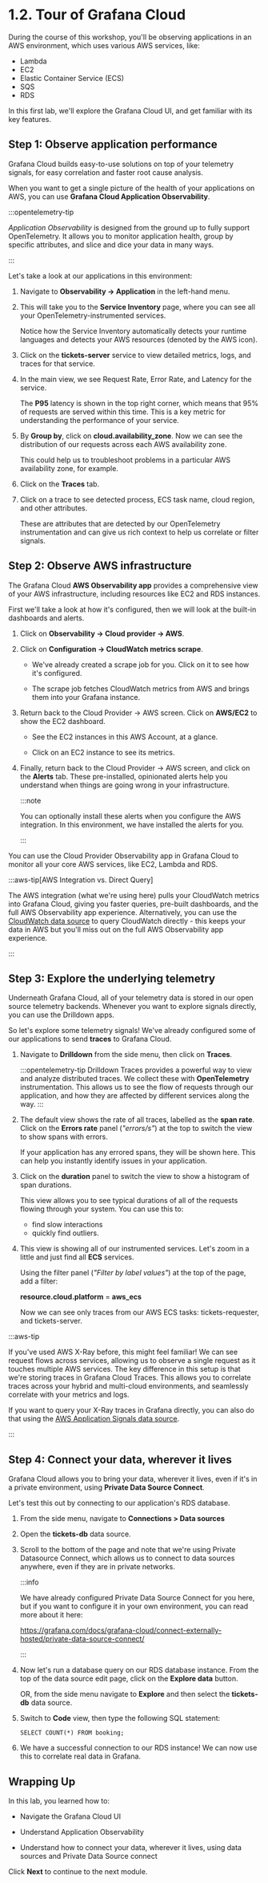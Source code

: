 ---
---

# 1.2. Tour of Grafana Cloud

During the course of this workshop, you'll be observing applications in an AWS environment, which uses various AWS services, like:

- Lambda
- EC2
- Elastic Container Service (ECS)
- SQS
- RDS

In this first lab, we'll explore the Grafana Cloud UI, and get familiar with its key features.

## Step 1: Observe application performance

Grafana Cloud builds easy-to-use solutions on top of your telemetry signals, for easy correlation and faster root cause analysis.

When you want to get a single picture of the health of your applications on AWS, you can use **Grafana Cloud Application Observability**.

:::opentelemetry-tip

*Application Observability* is designed from the ground up to fully support OpenTelemetry. It allows you to monitor application health, group by specific attributes, and slice and dice your data in many ways.

:::

Let's take a look at our applications in this environment:

1.  Navigate to **Observability -> Application** in the left-hand menu.

1.  This will take you to the **Service Inventory** page, where you can see all your OpenTelemetry-instrumented services.

    Notice how the Service Inventory automatically detects your runtime languages and detects your AWS resources (denoted by the AWS icon).

1.  Click on the **tickets-server** service to view detailed metrics, logs, and traces for that service.

1.  In the main view, we see Request Rate, Error Rate, and Latency for the service.

    The **P95** latency is shown in the top right corner, which means that 95% of requests are served within this time. This is a key metric for understanding the performance of your service. 

1.  By **Group by**, click on **cloud.availability_zone**. Now we can see the distribution of our requests across each AWS availability zone.

    This could help us to troubleshoot problems in a particular AWS availability zone, for example.

1.  Click on the **Traces** tab.

1.  Click on a trace to see detected process, ECS task name, cloud region, and other attributes.

    These are attributes that are detected by our OpenTelemetry instrumentation and can give us rich context to help us correlate or filter signals.


## Step 2: Observe AWS infrastructure

The Grafana Cloud **AWS Observability app** provides a comprehensive view of your AWS infrastructure, including resources like EC2 and RDS instances.

First we'll take a look at how it's configured, then we will look at the built-in dashboards and alerts.

1.  Click on **Observability -> Cloud provider -> AWS**.

1.  Click on **Configuration -> CloudWatch metrics scrape**.

    - We've already created a scrape job for you. Click on it to see how it's configured.

    - The scrape job fetches CloudWatch metrics from AWS and brings them into your Grafana instance.

1.  Return back to the Cloud Provider -> AWS screen. Click on **AWS/EC2** to show the EC2 dashboard.

    - See the EC2 instances in this AWS Account, at a glance.

    - Click on an EC2 instance to see its metrics.

1.  Finally, return back to the Cloud Provider -> AWS screen, and click on the **Alerts** tab. These pre-installed, opinionated alerts help you understand when things are going wrong in your infrastructure. 

    :::note

    You can optionally install these alerts when you configure the AWS integration. In this environment, we have installed the alerts for you.

    :::

You can use the Cloud Provider Observability app in Grafana Cloud to monitor all your core AWS services, like EC2, Lambda and RDS.

:::aws-tip[AWS Integration vs. Direct Query]

The AWS integration (what we're using here) pulls your CloudWatch metrics into Grafana Cloud, giving you faster queries, pre-built dashboards, and the full AWS Observability app experience. Alternatively, you can use the [CloudWatch data source](https://grafana.com/docs/grafana/latest/datasources/aws-cloudwatch/) to query CloudWatch directly - this keeps your data in AWS but you'll miss out on the full AWS Observability app experience.

:::

## Step 3: Explore the underlying telemetry

Underneath Grafana Cloud, all of your telemetry data is stored in our open source telemetry backends. Whenever you want to explore signals directly, you can use the Drilldown apps.

So let's explore some telemetry signals! We've already configured some of our applications to send **traces** to Grafana Cloud.

1.  Navigate to **Drilldown** from the side menu, then click on **Traces**.

    :::opentelemetry-tip
    Drilldown Traces provides a powerful way to view and analyze distributed traces. We collect these with **OpenTelemetry** instrumentation. This allows us to see the flow of requests through our application, and how they are affected by different services along the way.
    :::

1.  The default view shows the rate of all traces, labelled as the **span rate**. Click on the **Errors rate** panel (_"errors/s"_) at the top to switch the view to show spans with errors.

    If your application has any errored spans, they will be shown here. This can help you instantly identify issues in your application.

1.  Click on the **duration** panel to switch the view to show a histogram of span durations.

    This view allows you to see typical durations of all of the requests flowing through your system. You can use this to:
    
    - find slow interactions
    - quickly find outliers.

1.  This view is showing all of our instrumented services. Let's zoom in a little and just find all **ECS** services.

    Using the filter panel (_"Filter by label values"_) at the top of the page, add a filter:

    **resource.cloud.platform** = **aws_ecs**

    Now we can see only traces from our AWS ECS tasks: tickets-requester, and tickets-server.

:::aws-tip

If you've used AWS X-Ray before, this might feel familiar! We can see request flows across services, allowing us to observe a single request as it touches multiple AWS services. The key difference in this setup is that we're storing traces in Grafana Cloud Traces. This allows you to correlate traces across your hybrid and multi-cloud environments, and seamlessly correlate with your metrics and logs.

If you want to query your X-Ray traces in Grafana directly, you can also do that using the [AWS Application Signals data source](https://grafana.com/grafana/plugins/grafana-x-ray-datasource/).

:::



## Step 4: Connect your data, wherever it lives

Grafana Cloud allows you to bring your data, wherever it lives, even if it's in a private environment, using **Private Data Source Connect**.

Let's test this out by connecting to our application's RDS database.

1.  From the side menu, navigate to **Connections > Data sources**

1.  Open the **tickets-db** data source.

1.  Scroll to the bottom of the page and note that we're using Private Datasource Connect, which allows us to connect to data sources anywhere, even if they are in private networks.

    :::info

    We have already configured Private Data Source Connect for you here, but if you want to configure it in your own environment, you can read more about it here:
    
    https://grafana.com/docs/grafana-cloud/connect-externally-hosted/private-data-source-connect/ 

    :::

1.  Now let's run a database query on our RDS database instance. From the top of the data source edit page, click on the **Explore data** button. 

    OR, from the side menu navigate to **Explore** and then select the **tickets-db** data source.

1.  Switch to **Code** view, then type the following SQL statement:

    ```
    SELECT COUNT(*) FROM booking;
    ```

1.  We have a successful connection to our RDS instance! We can now use this to correlate real data in Grafana.


## Wrapping Up

In this lab, you learned how to:

- Navigate the Grafana Cloud UI

- Understand Application Observability 

- Understand how to connect your data, wherever it lives, using data sources and Private Data Source connect

Click **Next** to continue to the next module.

